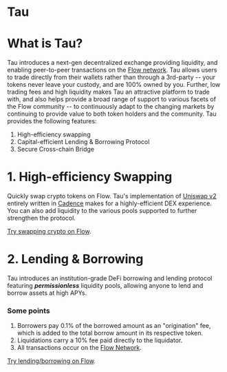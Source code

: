 # Tau

# What is Tau?

Tau introduces a next-gen decentralized exchange providing liquidity, and enabling peer-to-peer transactions on the [Flow network](https://flow.com). Tau allows users to trade directly from their wallets rather than through a 3rd-party -- your tokens never leave your custody, and are 100% owned by you. Further, low trading fees and high liquidity makes Tau an attractive platform to trade with, and also helps provide a broad range of support to various facets of the Flow community -- to continuously adapt to the changing markets by continuing to provide value to both token holders and the community. Tau provides the following features:

1. High-efficiency swapping
2. Capital-efficient Lending & Borrowing Protocol
3. Secure Cross-chain Bridge


# 1. High-efficiency Swapping

Quickly swap crypto tokens on Flow. Tau's implementation of [Uniswap v2](https://uniswap.org/blog/uniswap-v2) entirely written in [Cadence](https://developers.flow.com/cadence/language/index) makes for a highly-efficient DEX experience. You can also add liquidity to the various pools supported to further strengthen the protocol.

[Try swapping crypto on Flow](https://tau-flow.vercel.app/en/exchange/swap).


# 2. Lending & Borrowing

Tau introduces an institution-grade DeFi borrowing and lending protocol featuring ***permissionless*** liquidity pools, allowing anyone to lend and borrow assets at high APYs.


### Some points

1. Borrowers pay 0.1% of the borrowed amount as an "origination" fee, which is added to the total borrow amount in its respective token.
2. Liquidations carry a 10% fee paid directly to the liquidator.
3. All transactions occur on the [Flow Network](https://flow.com).


[Try lending/borrowing on Flow](https://tau-flow.vercel.app/lend).

